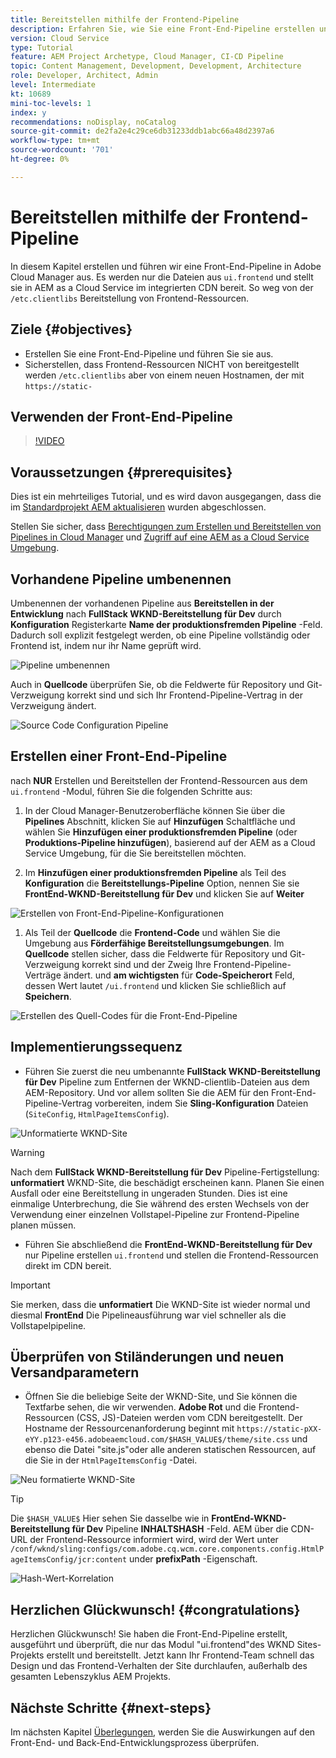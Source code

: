 ```yaml
---
title: Bereitstellen mithilfe der Frontend-Pipeline
description: Erfahren Sie, wie Sie eine Front-End-Pipeline erstellen und ausführen, die Frontend-Ressourcen erstellt und in AEM as a Cloud Service für das integrierte CDN bereitgestellt wird.
version: Cloud Service
type: Tutorial
feature: AEM Project Archetype, Cloud Manager, CI-CD Pipeline
topic: Content Management, Development, Development, Architecture
role: Developer, Architect, Admin
level: Intermediate
kt: 10689
mini-toc-levels: 1
index: y
recommendations: noDisplay, noCatalog
source-git-commit: de2fa2e4c29ce6db31233ddb1abc66a48d2397a6
workflow-type: tm+mt
source-wordcount: '701'
ht-degree: 0%

---
```



# Bereitstellen mithilfe der Frontend-Pipeline

In diesem Kapitel erstellen und führen wir eine Front-End-Pipeline in Adobe Cloud Manager aus. Es werden nur die Dateien aus `ui.frontend` und stellt sie in AEM as a Cloud Service im integrierten CDN bereit. So weg von der  `/etc.clientlibs` Bereitstellung von Frontend-Ressourcen.


## Ziele {#objectives}

* Erstellen Sie eine Front-End-Pipeline und führen Sie sie aus.
* Sicherstellen, dass Frontend-Ressourcen NICHT von bereitgestellt werden `/etc.clientlibs` aber von einem neuen Hostnamen, der mit `https://static-`

## Verwenden der Front-End-Pipeline

>[!VIDEO](https://video.tv.adobe.com/v/3409420/)

## Voraussetzungen {#prerequisites}

Dies ist ein mehrteiliges Tutorial, und es wird davon ausgegangen, dass die im [Standardprojekt AEM aktualisieren](./update-project.md) wurden abgeschlossen.

Stellen Sie sicher, dass [Berechtigungen zum Erstellen und Bereitstellen von Pipelines in Cloud Manager](https://experienceleague.adobe.com/docs/experience-manager-cloud-manager/content/requirements/users-and-roles.html?lang=en#role-definitions) und [Zugriff auf eine AEM as a Cloud Service Umgebung](https://experienceleague.adobe.com/docs/experience-manager-cloud-service/content/implementing/using-cloud-manager/manage-environments.html).

## Vorhandene Pipeline umbenennen

Umbenennen der vorhandenen Pipeline aus __Bereitstellen in der Entwicklung__ nach  __FullStack WKND-Bereitstellung für Dev__ durch __Konfiguration__ Registerkarte __Name der produktionsfremden Pipeline__ -Feld. Dadurch soll explizit festgelegt werden, ob eine Pipeline vollständig oder Frontend ist, indem nur ihr Name geprüft wird.

![Pipeline umbenennen](assets/fullstack-wknd-deploy-dev-pipeline.png)


Auch in __Quellcode__ überprüfen Sie, ob die Feldwerte für Repository und Git-Verzweigung korrekt sind und sich Ihr Frontend-Pipeline-Vertrag in der Verzweigung ändert.

![Source Code Configuration Pipeline](assets/fullstack-wknd-source-code-config.png)


## Erstellen einer Front-End-Pipeline

nach __NUR__ Erstellen und Bereitstellen der Frontend-Ressourcen aus dem `ui.frontend` -Modul, führen Sie die folgenden Schritte aus:

1. In der Cloud Manager-Benutzeroberfläche können Sie über die __Pipelines__ Abschnitt, klicken Sie auf __Hinzufügen__ Schaltfläche und wählen Sie __Hinzufügen einer produktionsfremden Pipeline__ (oder __Produktions-Pipeline hinzufügen__), basierend auf der AEM as a Cloud Service Umgebung, für die Sie bereitstellen möchten.

1. Im __Hinzufügen einer produktionsfremden Pipeline__ als Teil des __Konfiguration__ die __Bereitstellungs-Pipeline__ Option, nennen Sie sie __FrontEnd-WKND-Bereitstellung für Dev__ und klicken Sie auf __Weiter__

![Erstellen von Front-End-Pipeline-Konfigurationen](assets/create-frontend-pipeline-configs.png)

1. Als Teil der __Quellcode__ die __Frontend-Code__ und wählen Sie die Umgebung aus __Förderfähige Bereitstellungsumgebungen__. Im __Quellcode__ stellen sicher, dass die Feldwerte für Repository und Git-Verzweigung korrekt sind und der Zweig Ihre Frontend-Pipeline-Verträge ändert.
und __am wichtigsten__ für __Code-Speicherort__ Feld, dessen Wert lautet `/ui.frontend` und klicken Sie schließlich auf __Speichern__.

![Erstellen des Quell-Codes für die Front-End-Pipeline](assets/create-frontend-pipeline-source-code.png)


## Implementierungssequenz

* Führen Sie zuerst die neu umbenannte __FullStack WKND-Bereitstellung für Dev__ Pipeline zum Entfernen der WKND-clientlib-Dateien aus dem AEM-Repository. Und vor allem sollten Sie die AEM für den Front-End-Pipeline-Vertrag vorbereiten, indem Sie __Sling-Konfiguration__ Dateien (`SiteConfig`, `HtmlPageItemsConfig`).

![Unformatierte WKND-Site](assets/unstyled-wknd-site.png)

>[!WARNING]
>
>Nach dem __FullStack WKND-Bereitstellung für Dev__ Pipeline-Fertigstellung: __unformatiert__ WKND-Site, die beschädigt erscheinen kann. Planen Sie einen Ausfall oder eine Bereitstellung in ungeraden Stunden. Dies ist eine einmalige Unterbrechung, die Sie während des ersten Wechsels von der Verwendung einer einzelnen Vollstapel-Pipeline zur Frontend-Pipeline planen müssen.


* Führen Sie abschließend die __FrontEnd-WKND-Bereitstellung für Dev__ nur Pipeline erstellen `ui.frontend` und stellen die Frontend-Ressourcen direkt im CDN bereit.

>[!IMPORTANT]
>
>Sie merken, dass die __unformatiert__ Die WKND-Site ist wieder normal und diesmal __FrontEnd__ Die Pipelineausführung war viel schneller als die Vollstapelpipeline.

## Überprüfen von Stiländerungen und neuen Versandparametern

* Öffnen Sie die beliebige Seite der WKND-Site, und Sie können die Textfarbe sehen, die wir verwenden. __Adobe Rot__ und die Frontend-Ressourcen (CSS, JS)-Dateien werden vom CDN bereitgestellt. Der Hostname der Ressourcenanforderung beginnt mit `https://static-pXX-eYY.p123-e456.adobeaemcloud.com/$HASH_VALUE$/theme/site.css` und ebenso die Datei &quot;site.js&quot;oder alle anderen statischen Ressourcen, auf die Sie in der `HtmlPageItemsConfig` -Datei.


![Neu formatierte WKND-Site](assets/newly-styled-wknd-site.png)



>[!TIP]
>
>Die `$HASH_VALUE$` Hier sehen Sie dasselbe wie in __FrontEnd-WKND-Bereitstellung für Dev__  Pipeline __INHALTSHASH__ -Feld. AEM über die CDN-URL der Frontend-Ressource informiert wird, wird der Wert unter `/conf/wknd/sling:configs/com.adobe.cq.wcm.core.components.config.HtmlPageItemsConfig/jcr:content` under __prefixPath__ -Eigenschaft.


![Hash-Wert-Korrelation](assets/hash-value-correlartion.png)



## Herzlichen Glückwunsch! {#congratulations}

Herzlichen Glückwunsch! Sie haben die Front-End-Pipeline erstellt, ausgeführt und überprüft, die nur das Modul &quot;ui.frontend&quot;des WKND Sites-Projekts erstellt und bereitstellt. Jetzt kann Ihr Frontend-Team schnell das Design und das Frontend-Verhalten der Site durchlaufen, außerhalb des gesamten Lebenszyklus AEM Projekts.

## Nächste Schritte {#next-steps}

Im nächsten Kapitel [Überlegungen](considerations.md), werden Sie die Auswirkungen auf den Front-End- und Back-End-Entwicklungsprozess überprüfen.
